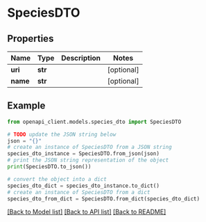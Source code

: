 # SpeciesDTO


## Properties

Name | Type | Description | Notes
------------ | ------------- | ------------- | -------------
**uri** | **str** |  | [optional] 
**name** | **str** |  | [optional] 

## Example

```python
from openapi_client.models.species_dto import SpeciesDTO

# TODO update the JSON string below
json = "{}"
# create an instance of SpeciesDTO from a JSON string
species_dto_instance = SpeciesDTO.from_json(json)
# print the JSON string representation of the object
print(SpeciesDTO.to_json())

# convert the object into a dict
species_dto_dict = species_dto_instance.to_dict()
# create an instance of SpeciesDTO from a dict
species_dto_from_dict = SpeciesDTO.from_dict(species_dto_dict)
```
[[Back to Model list]](../README.md#documentation-for-models) [[Back to API list]](../README.md#documentation-for-api-endpoints) [[Back to README]](../README.md)


